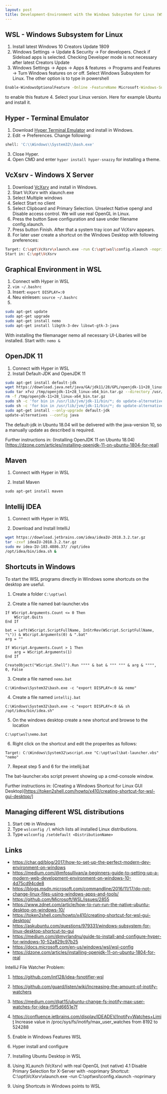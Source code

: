 ```yaml
---
layout: post
title: Development-Environment with the Windows Subsystem for Linux (WSL) for Windows 10
---
```


WSL - Windows Subsystem for Linux
--------------------------------
1. Install latest Windows 10 Creators Update 1809
2. Windows Settings -> Update & Security -> For developers. Check if Sideload apps is selected. Checking Developer mode
is not necessary after latest Creators Update
3. Windows Settings -> Apps -> Apps & features -> Programs and Features -> Turn Windows features on or off. Select
Windows Subsystem for Linux. The other option is to type in powershell

```bat
Enable-WindowsOptionalFeature -Online -FeatureName Microsoft-Windows-Subsystem-Linux
```

to enable this feature
4. Select your Linux version. Here for example Ubuntu and install it.

Hyper - Terminal Emulator
-------------------------
1. Download [Hyper Terminal Emulator](https://hyper.is/) and install in Windows.
2. Edit -> Preferences. Change following:

```bash
shell: 'C:\\Windows\\System32\\bash.exe'
```

3. Close Hyper.
4. Open CMD and enter `hyper install hyper-snazzy` for installing a theme.

VcXsrv - Windows X Server
-------------------------
1. Download [VcXsrv](https://sourceforge.net/projects/vcxsrv/) and install in Windows.
2. Start VcXsrv with xlaunch.exe
3. Select Multiple windows
4. Select Start no client
5. Select Clipboard and Primary Selection. Unselect Native opengl and Disable access control. We will use real OpenGL
in Linux.
6. Press the button Save configuration and save under filename config.xlaunch.
7. Press button Finish. After that a system tray icon auf VcXsrv appears.
8. For later user create a shortcut on the Windows Desktop with following preferences:

```bash
Target: C:\opt\VcXsrv\xlaunch.exe -run C:\opt\wsl\config.xlaunch -noprimary
Start in: C:\opt\VcXsrv
```

Graphical Environment in WSL
----------------------------
1. Connect with Hyper in WSL
2. `vim ~/.bashrc`
3. Insert: `export DISPLAY=:0`
4. Neu einlesen: `source ~/.bashrc`
5.

```bash
sudo apt-get update
sudo apt-get upgrade
sudo apt-get install nemo
sudo apt-get install libgtk-3-dev libswt-gtk-3-java
```

With installing the filemanager nemo all necessary UI-Libaries will be installed. Start with: `nemo &`

OpenJDK 11
----------
1. Connect with Hyper in WSL
2. Install Default-JDK and OpenJDK 11

```bash
sudo apt-get install default-jdk
wget https://download.java.net/java/GA/jdk11/28/GPL/openjdk-11+28_linux-x64_bin.tar.gz -O /tmp/openjdk-11+28_linux-x64_bin.tar.gz
sudo tar xfvz /tmp/openjdk-11+28_linux-x64_bin.tar.gz --directory /usr/lib/jvm
rm -f /tmp/openjdk-11+28_linux-x64_bin.tar.gz
sudo sh -c 'for bin in /usr/lib/jvm/jdk-11/bin/*; do update-alternatives --install /usr/bin/$(basename $bin) $(basename $bin) $bin 100; done'
sudo sh -c 'for bin in /usr/lib/jvm/jdk-11/bin/*; do update-alternatives --set $(basename $bin) $bin; done'
sudo apt-get install --only-upgrade default-jdk
update-alternatives --config java
```

The default-jdk in Ubuntu 18.04 will be delivered with the java-version 10, so a manually update as described is required.

Further instructions in:
(Installing OpenJDK 11 on Ubuntu 18.04)[https://dzone.com/articles/installing-openjdk-11-on-ubuntu-1804-for-real]

Maven
-----
1. Connect with Hyper in WSL

2. Install Maven

```
sudo apt-get install maven
```

Intellij IDEA
-------------

1. Connect with Hyper in WSL

2. Download and Install IntelliJ

```bash
wget https://download.jetbrains.com/idea/ideaIU-2018.3.2.tar.gz
tar -zxvf ideaIU-2018.3.2.tar.gz
sudo mv idea-IU-183.4886.37/ /opt/idea
/opt/idea/bin/idea.sh &
```


Shortcuts in Windows
--------------------
To start the WSL programs directly in Windows some shortcuts on the desktop are useful.

1. Create a folder `C:\opt\wsl`

2. Create a file named bat-launcher.vbs

```
If WScript.Arguments.Count <= 0 Then
    WScript.Quits
End If	

bat = Left(WScript.ScriptFullName, InStrRev(WScript.ScriptFullName, "\")) & WScript.Arguments(0) & ".bat"
arg = ""

If WScript.Arguments.Count > 1 Then
    arg = WScript.Arguments(1)
End If

CreateObject("WScript.Shell").Run """" & bat & """ """ & arg & """", 0, False
```

3. Create a file named `nemo.bat`

```
C:\Windows\System32\bash.exe -c "export DISPLAY=:0 && nemo"
```

4. Create a file named `intellij.bat`

```
C:\Windows\System32\bash.exe -c "export DISPLAY=:0 && sh /opt/idea/bin/idea.sh"
```

5. On the windows desktop create a new shortcut and browse to the location

```
C:\opt\wsl\nemo.bat
```

6. Right click on the shortcut and edit the properites as follows:

```
Target: C:\Windows\System32\wscript.exe "C:\opt\wsl\bat-launcher.vbs" "nemo"
```

7. Repeat step 5 and 6 for the intellij.bat

The bat-launcher.vbs script prevent showing up a cmd-console window.

Further instructions in:
(Creating a Windows Shortcut for Linux GUI Desktop)[https://token2shell.com/howto/x410/creating-shortcut-for-wsl-gui-desktop/]

Managing different WSL distributions
------------------------------------
1. Start `CMD` in Windows
2. Type `wslconfig /l` which lists all installed Linux distributions.
3. Type `wslconfig /setdefault <DistributionName>`

Links
-----
* https://char.gd/blog/2017/how-to-set-up-the-perfect-modern-dev-environment-on-windows
* https://medium.com/@mfosullivan/a-beginners-guide-to-setting-up-a-modern-web-development-environment-on-windows-10-4d75cd94cde8
* https://blogs.msdn.microsoft.com/commandline/2016/11/17/do-not-change-linux-files-using-windows-apps-and-tools/
* https://github.com/Microsoft/WSL/issues/2855
* https://www.zdnet.com/article/how-to-run-run-the-native-ubuntu-desktop-on-windows-10/
* https://token2shell.com/howto/x410/creating-shortcut-for-wsl-gui-desktop/
* https://askubuntu.com/questions/979331/windows-subsystem-for-linux-desktop-shortcut-to-gui
* https://medium.com/@myrlandnu/guide-to-install-and-configure-hyper-for-windows-10-52a829c97b25
* https://docs.microsoft.com/en-us/windows/wsl/wsl-config
* https://dzone.com/articles/installing-openjdk-11-on-ubuntu-1804-for-real

IntelliJ File Watcher Problem:
1. https://github.com/int128/idea-fsnotifier-wsl
2. https://github.com/guard/listen/wiki/Increasing-the-amount-of-inotify-watchers
3. https://medium.com/@at15/ubuntu-change-fs-inotify-max-user-watches-for-idea-f5f5d6651e7f
4. https://confluence.jetbrains.com/display/IDEADEV/Inotify+Watches+Limit
Increase value in /proc/sys/fs/inotify/max_user_watches from 8192 to 524288

1. Enable in Windows Features WSL
2. Hyper install and configure
3. Installing Ubuntu Desktop in WSL
4. Using XLaunch (VcXsrv) with real OpenGL (not native)
4.1 Disable Primary Selection for X-Server with -noprimary
Shortcut: C:\opt\VcXsrv\xlaunch.exe -run C:\opt\wsl\config.xlaunch -noprimary
5. Using Shortcuts in Windows points to WSL
